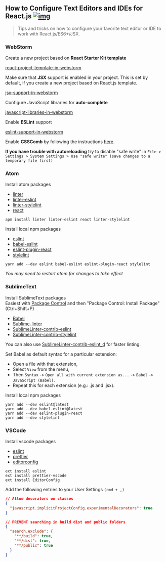 ## How to Configure Text Editors and IDEs for React.js [![img](https://img.shields.io/badge/discussion-join-green.svg?style=flat-square)](https://github.com/kriasoft/react-starter-kit/issues/117)

> Tips and tricks on how to configure your favorite text editor or IDE to work
> with React.js/ES6+/JSX.

### WebStorm

Create a new project based on **React Starter Kit template**

[react-project-template-in-webstorm](https://plugins.jetbrains.com/plugin/7648-react-templates)

Make sure that **JSX** support is enabled in your project. This is set by
default, if you create a new project based on React.js template.

[jsx-support-in-webstorm](https://blog.jetbrains.com/webstorm/2015/10/working-with-reactjs-in-webstorm-coding-assistance/)

Configure JavaScript libraries for **auto-complete**

[javascript-libraries-in-webstorm](https://blog.jetbrains.com/webstorm/2017/08/how-to-configure-code-completion-in-full-stack-javascript-projects/)

Enable **ESLint** support

[eslint-support-in-webstorm](https://www.jetbrains.com/help/webstorm/eslint.html)

Enable **CSSComb** by following the instructions
[here](https://github.com/csscomb/jetbrains-csscomb).

**If you have trouble with autoreloading** try to disable "safe write" in
`File > Settings > System Settings > Use "safe write" (save changes to a temporary file first)`

### Atom

Install atom packages

* [linter](https://atom.io/packages/linter)
* [linter-eslint](https://atom.io/packages/linter-eslint)
* [linter-stylelint](https://atom.io/packages/linter-stylelint)
* [react](https://atom.io/packages/react)

```shell
apm install linter linter-eslint react linter-stylelint
```

Install local npm packages

* [eslint](https://www.npmjs.com/package/eslint)
* [babel-eslint](https://www.npmjs.com/package/babel-eslint)
* [eslint-plugin-react](https://www.npmjs.com/package/eslint-plugin-react)
* [stylelint](https://www.npmjs.com/package/stylelint)

```shell
yarn add --dev eslint babel-eslint eslint-plugin-react stylelint
```

_You may need to restart atom for changes to take effect_

### SublimeText

Install SublimeText packages\
Easiest with [Package Control](https://packagecontrol.io/) and then "Package Control:
Install Package" (Ctrl+Shift+P)

* [Babel](https://packagecontrol.io/packages/Babel)
* [Sublime-linter](http://www.sublimelinter.com/en/latest/)
* [SublimeLinter-contrib-eslint](https://packagecontrol.io/packages/SublimeLinter-contrib-eslint)
* [SublimeLinter-contrib-stylelint](https://packagecontrol.io/packages/SublimeLinter-contrib-stylelint)

You can also use
[SublimeLinter-contrib-eslint_d](https://packagecontrol.io/packages/SublimeLinter-contrib-eslint_d)
for faster linting.

Set Babel as default syntax for a particular extension:

* Open a file with that extension,
* Select `View` from the menu,
* Then `Syntax` `->` `Open all with current extension as...` `->` `Babel` `->`
  `JavaScript (Babel)`.
* Repeat this for each extension (e.g.: .js and .jsx).

Install local npm packages

```
yarn add --dev eslint@latest
yarn add --dev babel-eslint@latest
yarn add --dev eslint-plugin-react
yarn add --dev stylelint
```

### VSCode

Install vscode packages

* [eslint](https://marketplace.visualstudio.com/items?itemName=dbaeumer.vscode-eslint)
* [prettier](https://marketplace.visualstudio.com/items?itemName=esbenp.prettier-vscode)
* [editorconfig](https://github.com/editorconfig/editorconfig-vscode)

```shell
ext install eslint
ext install prettier-vscode
ext install EditorConfig
```

Add the following entries to your User Settings `(cmd + ,)`

```json
// Allow decorators on classes
{
  "javascript.implicitProjectConfig.experimentalDecorators": true
}
```

```json
// PREVENT searching in build dist and public folders
{
  "search.exclude": {
    "**/build": true,
    "**/dist": true,
    "**/public": true
  }
}
```

